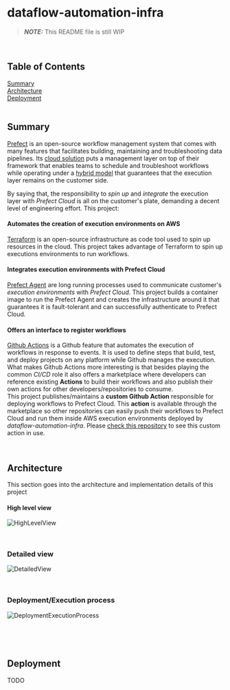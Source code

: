 # dataflow-automation-infra 

> **_NOTE:_**  This README file is still WIP 

<br>

## Table of Contents  
[Summary](#summary)  
[Architecture](#architecture)  
[Deployment](#deployment)  
<a name="summary"/>
<br>

## Summary

[Prefect](https://www.prefect.io/) is an open-source workflow management system that comes with many features that facilitates building, maintaining and troubleshooting data pipelines. Its [cloud solution](https://www.prefect.io/cloud/) puts a management layer on top of their framework that enables teams to schedule and troubleshoot workflows while operating under a [hybrid model](https://medium.com/the-prefect-blog/the-prefect-hybrid-model-1b70c7fd296) that guarantees that the execution layer remains on the customer side.

By saying that, the responsibility to *spin up* and *integrate* the execution layer with *Prefect Cloud* is all on the customer's plate, demanding a decent level of engineering effort. This project:

#### Automates the creation of execution environments on AWS
[Terraform](https://www.terraform.io/) is an open-source infrastructure as code tool used to spin up resources in the cloud. This project takes advantage of Terraform to spin up executions environments to run workflows.
<br>

#### Integrates execution environments with Prefect Cloud
[Prefect Agent](https://docs.prefect.io/orchestration/agents/overview.html) are long running processes used to communicate customer's *execution environments* with *Prefect Cloud*. This project builds a container image to run the Prefect Agent and creates the infrastructure around it that guarantees it is fault-tolerant and can successfully authenticate to Prefect Cloud.
<br>

#### Offers an interface to register workflows
[Github Actions](https://github.com/features/actions) is a Github feature that automates the execution of workflows in response to events. It is used to define steps that build, test, and deploy projects on any platform while Github manages the execution. 
<br>
What makes Github Actions more interesting is that besides playing the common *CI/CD* role it also offers a marketplace where developers can reference existing **Actions** to build their workflows and also publish their own actions for other developers/repositories to consume. 
<br>
This project publishes/maintains a **custom Github Action** responsible for deploying workflows to Prefect Cloud. This **action** is available through the marketplace so other repositories can easily push their workflows to Prefect Cloud and run them inside AWS execution environments deployed by *dataflow-automation-infra*. Please [check this repository](https://github.com/maikelpenz/dataflow-sample-workflow) to see this custom action in use.

&nbsp;<a name="architecture"/>
## Architecture

This section goes into the architecture and implementation details of this project

#### High level view

![HighLevelView](images/high_level_view.png)

<br>

**<h3>Detailed view</h3>**

![DetailedView](images/detailed_view.png)

<br>

**<h3>Deployment/Execution process</h3>**

![DeploymentExecutionProcess](images/deployment_execution_process.png)

<br>

&nbsp;<a name="deployment"/>
## Deployment
TODO